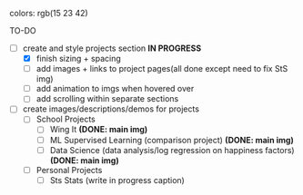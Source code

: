 colors: rgb(15 23 42)

TO-DO
- [ ] create and style projects section **IN PROGRESS**
  - [x] finish sizing + spacing
  - [ ] add images + links to project pages(all done except need to fix StS img)
  - [ ] add animation to imgs when hovered over
  - [ ] add scrolling within separate sections
- [ ] create images/descriptions/demos for projects 
  - [ ] School Projects
    - [ ] Wing It **(DONE: main img)**
    - [ ] ML Supervised Learning (comparison project) **(DONE: main img)**
    - [ ] Data Science (data analysis/log regression on happiness factors) **(DONE: main img)**
  - [ ] Personal Projects
    - [ ] Sts Stats (write in progress caption)